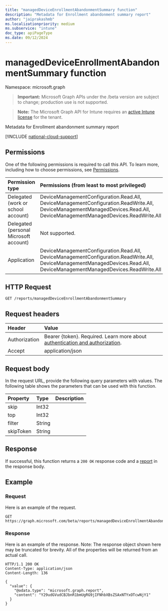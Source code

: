```yaml
---
title: "managedDeviceEnrollmentAbandonmentSummary function"
description: "Metadata for Enrollment abandonment summary report"
author: "jaiprakashmb"
ms.localizationpriority: medium
ms.subservice: "intune"
doc_type: apiPageType
ms.date: 09/12/2024
---
```


# managedDeviceEnrollmentAbandonmentSummary function

Namespace: microsoft.graph

> **Important:** Microsoft Graph APIs under the /beta version are subject to change; production use is not supported.

> **Note:** The Microsoft Graph API for Intune requires an [active Intune license](https://go.microsoft.com/fwlink/?linkid=839381) for the tenant.

Metadata for Enrollment abandonment summary report

[!INCLUDE [national-cloud-support](../../includes/all-clouds.md)]

## Permissions
One of the following permissions is required to call this API. To learn more, including how to choose permissions, see [Permissions](/graph/permissions-reference).

|Permission type|Permissions (from least to most privileged)|
|:---|:---|
|Delegated (work or school account)|DeviceManagementConfiguration.Read.All, DeviceManagementConfiguration.ReadWrite.All, DeviceManagementManagedDevices.Read.All, DeviceManagementManagedDevices.ReadWrite.All|
|Delegated (personal Microsoft account)|Not supported.|
|Application|DeviceManagementConfiguration.Read.All, DeviceManagementConfiguration.ReadWrite.All, DeviceManagementManagedDevices.Read.All, DeviceManagementManagedDevices.ReadWrite.All|

## HTTP Request
<!-- {
  "blockType": "ignored"
}
-->
``` http
GET /reports/managedDeviceEnrollmentAbandonmentSummary
```

## Request headers
|Header|Value|
|:---|:---|
|Authorization|Bearer {token}. Required. Learn more about [authentication and authorization](/graph/auth/auth-concepts).|
|Accept|application/json|

## Request body
In the request URL, provide the following query parameters with values.
The following table shows the parameters that can be used with this function.

|Property|Type|Description|
|:---|:---|:---|
|skip|Int32||
|top|Int32||
|filter|String||
|skipToken|String||



## Response
If successful, this function returns a `200 OK` response code and a [report](../resources/intune-troubleshooting-report.md) in the response body.

## Example

### Request
Here is an example of the request.
``` http
GET https://graph.microsoft.com/beta/reports/managedDeviceEnrollmentAbandonmentSummary(skip=4,top=3,filter='parameterValue',skipToken='parameterValue')
```

### Response
Here is an example of the response. Note: The response object shown here may be truncated for brevity. All of the properties will be returned from an actual call.
``` http
HTTP/1.1 200 OK
Content-Type: application/json
Content-Length: 136

{
  "value": {
    "@odata.type": "microsoft.graph.report",
    "content": "Y29udGVudCBJbnR1bmUgRG9jIFNhbXBsZSAxNTYxOTcwNjY1"
  }
}
```

